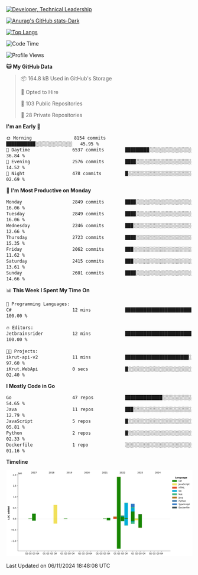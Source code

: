 <div>
  <a href="https://www.linkedin.com/in/arielpineiro/" target="_blank" rel="nofollow noopener noreferrer">
    <img src="https://img.shields.io/badge/-LinkedIn-%230077B5?style=for-the-badge&logo=linkedin&logoColor=white" alt="Developer, Technical Leadership" title="Ariel Piñeiro">
  </a>
</div>

[![Anurag's GitHub stats-Dark](https://github-readme-stats.vercel.app/api?username=arielsrv&show_icons=true&theme=dark#gh-dark-mode-only)](https://github.com/anuraghazra/github-readme-stats#gh-dark-mode-only)

[![Top Langs](https://github-readme-stats.vercel.app/api/top-langs/?username=arielsrv&layout=compact&langs_count=10&theme=dark#gh-dark-mode-only)](https://github.com/anuraghazra/github-readme-stats&theme=dark#gh-dark-mode-only)

<!--START_SECTION:waka-->
![Code Time](http://img.shields.io/badge/Code%20Time-1%2C107%20hrs%204%20mins-blue)

![Profile Views](http://img.shields.io/badge/Profile%20Views-3-blue)

**🐱 My GitHub Data** 

> 📦 164.8 kB Used in GitHub's Storage 
 > 
> 💼 Opted to Hire
 > 
> 📜 103 Public Repositories 
 > 
> 🔑 28 Private Repositories 
 > 
**I'm an Early 🐤** 

```text
🌞 Morning                8154 commits        ███████████░░░░░░░░░░░░░░   45.95 % 
🌆 Daytime                6537 commits        █████████░░░░░░░░░░░░░░░░   36.84 % 
🌃 Evening                2576 commits        ████░░░░░░░░░░░░░░░░░░░░░   14.52 % 
🌙 Night                  478 commits         █░░░░░░░░░░░░░░░░░░░░░░░░   02.69 % 
```
📅 **I'm Most Productive on Monday** 

```text
Monday                   2849 commits        ████░░░░░░░░░░░░░░░░░░░░░   16.06 % 
Tuesday                  2849 commits        ████░░░░░░░░░░░░░░░░░░░░░   16.06 % 
Wednesday                2246 commits        ███░░░░░░░░░░░░░░░░░░░░░░   12.66 % 
Thursday                 2723 commits        ████░░░░░░░░░░░░░░░░░░░░░   15.35 % 
Friday                   2062 commits        ███░░░░░░░░░░░░░░░░░░░░░░   11.62 % 
Saturday                 2415 commits        ███░░░░░░░░░░░░░░░░░░░░░░   13.61 % 
Sunday                   2601 commits        ████░░░░░░░░░░░░░░░░░░░░░   14.66 % 
```


📊 **This Week I Spent My Time On** 

```text
💬 Programming Languages: 
C#                       12 mins             █████████████████████████   100.00 % 

🔥 Editors: 
Jetbrainsrider           12 mins             █████████████████████████   100.00 % 

🐱‍💻 Projects: 
ikrut-api-v2             11 mins             ████████████████████████░   97.60 % 
iKrut.WebApi             0 secs              █░░░░░░░░░░░░░░░░░░░░░░░░   02.40 % 
```

**I Mostly Code in Go** 

```text
Go                       47 repos            ██████████████░░░░░░░░░░░   54.65 % 
Java                     11 repos            ███░░░░░░░░░░░░░░░░░░░░░░   12.79 % 
JavaScript               5 repos             █░░░░░░░░░░░░░░░░░░░░░░░░   05.81 % 
Python                   2 repos             █░░░░░░░░░░░░░░░░░░░░░░░░   02.33 % 
Dockerfile               1 repo              ░░░░░░░░░░░░░░░░░░░░░░░░░   01.16 % 
```



**Timeline**

![Lines of Code chart](https://raw.githubusercontent.com/arielsrv/arielsrv/main/assets/bar_graph.png)


 Last Updated on 06/11/2024 18:48:08 UTC
<!--END_SECTION:waka-->
